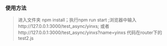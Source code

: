 ### 使用方法

> 进入文件夹 npm install；执行npm run start ;浏览器中输入http://127.0.0.1:3000/test_async/yinxs; 或者http://127.0.0.1:3000/test_async/yinxs?name=yinxs
代码在router下的test2.js